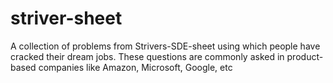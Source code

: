 # striver-sheet
A collection of problems from Strivers-SDE-sheet using which people have cracked their dream jobs. These questions are commonly asked in product-based companies like Amazon, Microsoft, Google, etc
